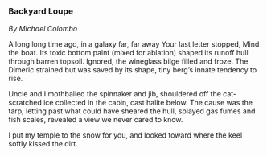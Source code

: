 ### Backyard Loupe
*By Michael Colombo*

A long long time ago, in a galaxy far, far away
Your last letter stopped, Mind the boat. Its toxic bottom paint (mixed for ablation)
shaped its runoff hull through barren topsoil. Ignored, the wineglass bilge filled and froze.
The Dimeric strained but was saved by its shape, tiny berg’s innate tendency to rise.

Uncle and I mothballed the spinnaker and jib, shouldered off the cat-scratched ice collected
in the cabin, cast halite below. The cause was the tarp, letting past what could have sheared
the hull, splayed gas fumes and fish scales, revealed a view we never cared to know.

I put my temple to the snow for you, and looked toward where the keel softly kissed the dirt.

